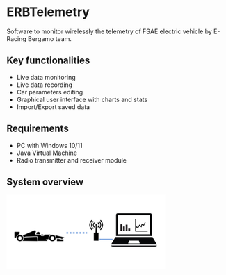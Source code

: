 # ERBTelemetry
Software to monitor wirelessly the telemetry of FSAE electric vehicle by E-Racing Bergamo team.

## Key functionalities
* Live data monitoring
* Live data recording
* Car parameters editing 
* Graphical user interface with charts and stats 
* Import/Export saved data

## Requirements
* PC with Windows 10/11
* Java Virtual Machine
* Radio transmitter and receiver module

## System overview
<img src="https://github.com/nonfederico/ERBTelemetry/blob/main/Img/IMG001.png" height="172">
